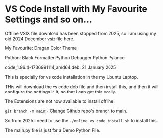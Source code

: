 # VS Code Install with My Favourite Settings and so on...

Offline VSIX file download has been stopped from 2025, so i am using my old 2024 December vsix file here.


My Favourite:
    Dragan Color Theme

Python:
    Black Formatter
    Python Debugger
    Python
    Pylance


code_1.96.4-1736991114_amd64.deb: 21 January 2025

This is specially for vs code installation in the my Ubuntu Laptop.

THis will download the vs code deb file and then install this, and then it will configure the settings in it, so that i can get this easily.

The Extensions are not now available to install offline.

```git branch -m main```:- Change Github repo's branch to main.


So from 2025 i need to use the ```./online_vs_code_install.sh``` to install this.

The main.py file is just for a Demo Python File.